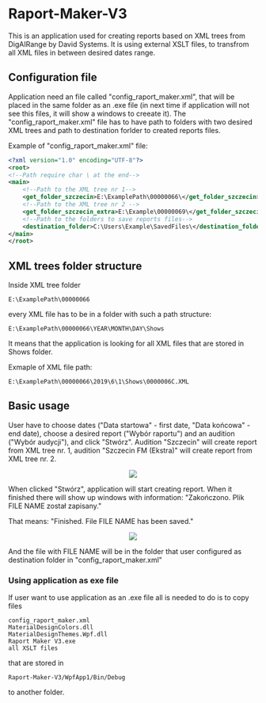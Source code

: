 # Raport-Maker-V3

This is an application used for creating reports based on XML trees from DigAIRange by David Systems. It is using external XSLT files, to transfrom all XML files in between desired dates range.

## Configuration file

Application need an file called "config_raport_maker.xml", that will be placed in the same folder as an .exe file (in next time if application will not see this files, it will show a windows to creeate it). The "config_raport_maker.xml" file has to have path to folders with two desired XML trees and path to destination forlder to created reports files.

Example of "config_raport_maker.xml" file:

```xml
<?xml version="1.0" encoding="UTF-8"?>
<root>
<!--Path require char \ at the end-->
<main>
	<!--Path to the XML tree nr 1-->
    <get_folder_szczecin>E:\ExamplePath\00000066\</get_folder_szczecin>
	<!--Path to the XML tree nr 2 -->
	<get_folder_szczecin_extra>E:\Example\00000069\</get_folder_szczecin_extra>
	<!--Path to the folders to save reports files-->
    <destination_folder>C:\Users\Example\SavedFiles\</destination_folder>
</main>
</root>
```

## XML trees folder structure

Inside XML tree folder
```
E:\ExamplePath\00000066
```
every XML file has to be in a folder with such a path structure:
```
E:\ExamplePath\00000066\YEAR\MONTH\DAY\Shows
```
It means that the application is looking for all XML files that are stored in Shows folder.

Exmaple of XML file path:
```
E:\ExamplePath\00000066\2019\6\1\Shows\0000006C.XML
```

## Basic usage

User have to choose dates ("Data startowa" - first date, "Data końcowa" - end date), choose a desired report ("Wybór raportu") and an audition ("Wybór audycji"), and click "Stwórz". Audition "Szczecin" will create report from XML tree nr. 1, audition "Szczecin FM (Ekstra)" will create report from XML tree nr. 2.

<p align="center">
  <img src="https://i.ibb.co/M1RMCw2/First-Page.jpg"/>
</p>

When clicked "Stwórz", application will start creating report.
When it finished there will show up windows with information:
"Zakończono. Plik
FILE NAME
został zapisany."

That means:
"Finished. File
FILE NAME
has been saved."

<p align="center">
  <img src="https://i.ibb.co/dLTM3FV/EndPage.jpg"/>
</p>

And the file with FILE NAME will be in the folder that user configured as destination folder in "config_raport_maker.xml"

### Using application as exe file
If user want to use application as an .exe file all is needed to do is to copy files
```
config_raport_maker.xml
MaterialDesignColors.dll
MaterialDesignThemes.Wpf.dll
Raport Maker V3.exe
all XSLT files
```

that are stored in 
```
Raport-Maker-V3/WpfApp1/Bin/Debug
```
to another folder.
